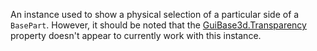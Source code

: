 An instance used to show a physical selection of a particular side of a `BasePart`. However, it should be noted that the [GuiBase3d.Transparency](https://developer.roblox.com/api-reference/property/GuiBase3d/Transparency) property doesn't appear to currently work with this instance.